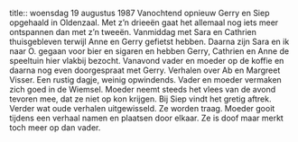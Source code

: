 title:: woensdag 19 augustus 1987
Vanochtend opnieuw Gerry en Siep opgehaald in Oldenzaal. Met z’n drieeën gaat het allemaal nog iets meer ontspannen dan met z’n tweeën. Vanmiddag met Sara en Cathrien thuisgebleven terwijl Anne en Gerry gefietst hebben. Daarna zijn Sara en ik naar O. gegaan voor bier en sigaren en hebben Gerry, Cathrien en Anne de speeltuin hier vlakbij bezocht. Vanavond vader en moeder op de koffie en daarna nog even doorgespraat met Gerry. Verhalen over Ab en Margreet Visser.
Een rustig dagje, weinig opwindends. Vader en moeder vermaken zich goed in de Wiemsel. Moeder neemt steeds het vlees van de avond tevoren mee, dat ze niet op kon krijgen. Bij Siep vindt het gretig aftrek. Verder wat oude verhalen uitgewisseld. Ze worden traag. Moeder gooit tijdens een verhaal namen en plaatsen door elkaar. Ze is doof maar merkt toch meer op dan vader.
